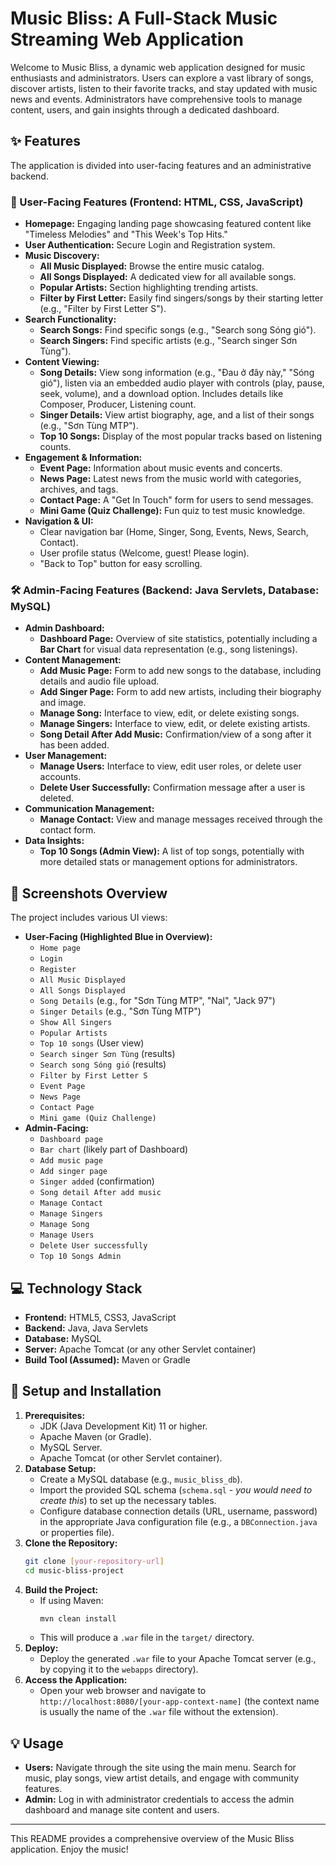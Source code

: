 # Music Bliss: A Full-Stack Music Streaming Web Application

Welcome to Music Bliss, a dynamic web application designed for music enthusiasts and administrators. Users can explore a vast library of songs, discover artists, listen to their favorite tracks, and stay updated with music news and events. Administrators have comprehensive tools to manage content, users, and gain insights through a dedicated dashboard.

## ✨ Features

The application is divided into user-facing features and an administrative backend.

### 👤 User-Facing Features (Frontend: HTML, CSS, JavaScript)

*   **Homepage:** Engaging landing page showcasing featured content like "Timeless Melodies" and "This Week's Top Hits."
*   **User Authentication:** Secure Login and Registration system.
*   **Music Discovery:**
    *   **All Music Displayed:** Browse the entire music catalog.
    *   **All Songs Displayed:** A dedicated view for all available songs.
    *   **Popular Artists:** Section highlighting trending artists.
    *   **Filter by First Letter:** Easily find singers/songs by their starting letter (e.g., "Filter by First Letter S").
*   **Search Functionality:**
    *   **Search Songs:** Find specific songs (e.g., "Search song Sóng gió").
    *   **Search Singers:** Find specific artists (e.g., "Search singer Sơn Tùng").
*   **Content Viewing:**
    *   **Song Details:** View song information (e.g., "Đau ở đây này," "Sóng gió"), listen via an embedded audio player with controls (play, pause, seek, volume), and a download option. Includes details like Composer, Producer, Listening count.
    *   **Singer Details:** View artist biography, age, and a list of their songs (e.g., "Sơn Tùng MTP").
    *   **Top 10 Songs:** Display of the most popular tracks based on listening counts.
*   **Engagement & Information:**
    *   **Event Page:** Information about music events and concerts.
    *   **News Page:** Latest news from the music world with categories, archives, and tags.
    *   **Contact Page:** A "Get In Touch" form for users to send messages.
    *   **Mini Game (Quiz Challenge):** Fun quiz to test music knowledge.
*   **Navigation & UI:**
    *   Clear navigation bar (Home, Singer, Song, Events, News, Search, Contact).
    *   User profile status (Welcome, guest! Please login).
    *   "Back to Top" button for easy scrolling.

### 🛠️ Admin-Facing Features (Backend: Java Servlets, Database: MySQL)

*   **Admin Dashboard:**
    *   **Dashboard Page:** Overview of site statistics, potentially including a **Bar Chart** for visual data representation (e.g., song listenings).
*   **Content Management:**
    *   **Add Music Page:** Form to add new songs to the database, including details and audio file upload.
    *   **Add Singer Page:** Form to add new artists, including their biography and image.
    *   **Manage Song:** Interface to view, edit, or delete existing songs.
    *   **Manage Singers:** Interface to view, edit, or delete existing artists.
    *   **Song Detail After Add Music:** Confirmation/view of a song after it has been added.
*   **User Management:**
    *   **Manage Users:** Interface to view, edit user roles, or delete user accounts.
    *   **Delete User Successfully:** Confirmation message after a user is deleted.
*   **Communication Management:**
    *   **Manage Contact:** View and manage messages received through the contact form.
*   **Data Insights:**
    *   **Top 10 Songs (Admin View):** A list of top songs, potentially with more detailed stats or management options for administrators.

## 📸 Screenshots Overview

The project includes various UI views:

*   **User-Facing (Highlighted Blue in Overview):**
    *   `Home page`
    *   `Login`
    *   `Register`
    *   `All Music Displayed`
    *   `All Songs Displayed`
    *   `Song Details` (e.g., for "Sơn Tùng MTP", "Nal", "Jack 97")
    *   `Singer Details` (e.g., "Sơn Tùng MTP")
    *   `Show All Singers`
    *   `Popular Artists`
    *   `Top 10 songs` (User view)
    *   `Search singer Sơn Tùng` (results)
    *   `Search song Sóng gió` (results)
    *   `Filter by First Letter S`
    *   `Event Page`
    *   `News Page`
    *   `Contact Page`
    *   `Mini game (Quiz Challenge)`
*   **Admin-Facing:**
    *   `Dashboard page`
    *   `Bar chart` (likely part of Dashboard)
    *   `Add music page`
    *   `Add singer page`
    *   `Singer added` (confirmation)
    *   `Song detail After add music`
    *   `Manage Contact`
    *   `Manage Singers`
    *   `Manage Song`
    *   `Manage Users`
    *   `Delete User successfully`
    *   `Top 10 Songs Admin`

## 💻 Technology Stack

*   **Frontend:** HTML5, CSS3, JavaScript
*   **Backend:** Java, Java Servlets
*   **Database:** MySQL
*   **Server:** Apache Tomcat (or any other Servlet container)
*   **Build Tool (Assumed):** Maven or Gradle

## 🚀 Setup and Installation

1.  **Prerequisites:**
    *   JDK (Java Development Kit) 11 or higher.
    *   Apache Maven (or Gradle).
    *   MySQL Server.
    *   Apache Tomcat (or other Servlet container).
2.  **Database Setup:**
    *   Create a MySQL database (e.g., `music_bliss_db`).
    *   Import the provided SQL schema (`schema.sql` - *you would need to create this*) to set up the necessary tables.
    *   Configure database connection details (URL, username, password) in the appropriate Java configuration file (e.g., a `DBConnection.java` or properties file).
3.  **Clone the Repository:**
    ```bash
    git clone [your-repository-url]
    cd music-bliss-project
    ```
4.  **Build the Project:**
    *   If using Maven:
        ```bash
        mvn clean install
        ```
    *   This will produce a `.war` file in the `target/` directory.
5.  **Deploy:**
    *   Deploy the generated `.war` file to your Apache Tomcat server (e.g., by copying it to the `webapps` directory).
6.  **Access the Application:**
    *   Open your web browser and navigate to `http://localhost:8080/[your-app-context-name]` (the context name is usually the name of the `.war` file without the extension).

## 💡 Usage

*   **Users:** Navigate through the site using the main menu. Search for music, play songs, view artist details, and engage with community features.
*   **Admin:** Log in with administrator credentials to access the admin dashboard and manage site content and users.

---

This README provides a comprehensive overview of the Music Bliss application. Enjoy the music!